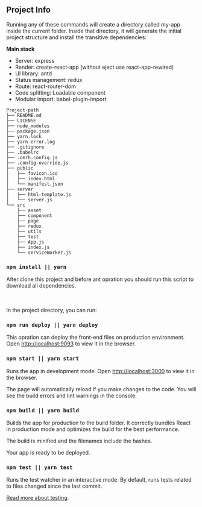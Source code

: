 ## Project Info

Running any of these commands will create a directory called my-app inside the current folder. Inside that directory, it will generate the initial project structure and install the transitive dependencies:

**Main stack**
- Server: express
- Render: create-react-app (without eject use react-app-rewired)
- UI library: antd
- Status management: redux
- Route: react-router-dom
- Code splitting: Loadable component
- Modular import: babel-plugin-import

```
Project-path
├── README.md
├── LICENSE
├── node_modules
├── package.json
├── yarn.lock
├── yarn-error.log
├── .gitignore
├── .babelrc
├── .cmrh.config.js
├── .config-override.js
├── public
│   ├── favicon.ico
│   ├── index.html
│   └── manifest.json
├── server
│   ├── html-template.js
│   └── server.js
└── src
    ├── asset
    ├── component
    ├── page
    ├── redux
    ├── utils
    ├── test
    ├── App.js
    ├── index.js
    └── serviceWorker.js
```

### `npm install || yarn`
After clone this project and before ant opration you should run this script to download all dependencies.<br /><br /><br />

In the project directory, you can run:

### `npm run deploy || yarn deploy`
This opration can deploy the front-end files on production environment.<br>
Open [http://localhost:9093](http://localhost:9093) to view it in the browser.

### `npm start || yarn start`
Runs the app in development mode.
Open [http://localhost:3000](http://localhost:3000) to view it in the browser.

The page will automatically reload if you make changes to the code.
You will see the build errors and lint warnings in the console.

### `npm build || yarn build`
Builds the app for production to the build folder.
It correctly bundles React in production mode and optimizes the build for the best performance.

The build is minified and the filenames include the hashes.

Your app is ready to be deployed.

### `npm test || yarn test`
Runs the test watcher in an interactive mode.
By default, runs tests related to files changed since the last commit.

[Read more about testing](https://facebook.github.io/create-react-app/docs/running-tests).